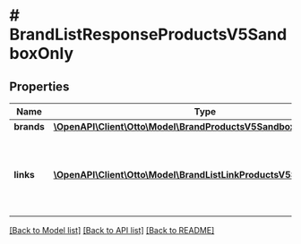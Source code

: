 # # BrandListResponseProductsV5SandboxOnly

## Properties

Name | Type | Description | Notes
------------ | ------------- | ------------- | -------------
**brands** | [**\OpenAPI\Client\Otto\Model\BrandProductsV5SandboxOnly[]**](BrandProductsV5SandboxOnly.md) |  | [optional]
**links** | [**\OpenAPI\Client\Otto\Model\BrandListLinkProductsV5SandboxOnly[]**](BrandListLinkProductsV5SandboxOnly.md) | a list of links that can be used for pagination (among others). | [optional]

[[Back to Model list]](../../README.md#models) [[Back to API list]](../../README.md#endpoints) [[Back to README]](../../README.md)
